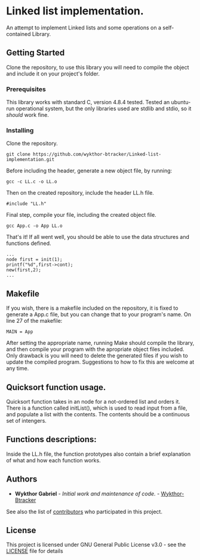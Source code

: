 # Linked list implementation.

An attempt to implement Linked lists and some operations on a self-contained
Library.

## Getting Started

Clone the repository, to use this library you will need to compile the object and include it on your project's folder.

### Prerequisites

This library works with standard C, version 4.8.4 tested.
Tested an ubuntu-run operational system, but the only libraries used are
stdlib and stdio, so it *should* work fine.

### Installing


Clone the repository.

```
git clone https://github.com/wykthor-btracker/Linked-list-implementation.git
```
Before including the header, generate a new object file, by running:
```
gcc -c LL.c -o LL.o
```

Then on the created repository, include the header LL.h file.

```
#include "LL.h"
```
Final step, compile your file, including the created object file.
```
gcc App.c -o App LL.o
```
That's it! If all went well, you should be able to use the data structures and functions defined.
```
...
node first = init(1);
printf("%d",first->cont);
new(first,2);
...
```
## Makefile
If you wish, there is a makefile included on the repository, it is fixed to generate a App.c file, but you can change that to your program's name.
On line 27 of the makefile:
```
MAIN = App
```
After setting the appropriate name, running Make should compile the library, and then compile your program with the apropriate object files included. Only drawback is you will need to delete the generated files if you wish to update the compiled program. Suggestions to how to fix this are welcome at any time.
## Quicksort function usage.

Quicksort function takes in an node for a not-ordered list and orders it.
There is a function called initList(), which is used to read input from a file, and populate a list with the contents. The contents should be a continuous set of intengers.

## Functions descriptions:
Inside the LL.h file, the function prototypes also contain a brief explanation of what and how each function works.

## Authors

* **Wykthor Gabriel** - *Initial work and maintenance of code.* - [Wykthor-Btracker](https://github.com/wykthor-btracker)

See also the list of [contributors](https://github.com/wykthor-btracker/Linked-list-implementation/graphs/contributors) who participated in this project.
## License

This project is licensed under GNU General Public License v3.0 - see the [LICENSE](https://github.com/wykthor-btracker/Linked-list-implementation/blob/master/LICENSE) file for details

